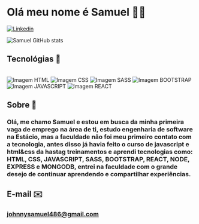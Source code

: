 

# Olá meu nome é Samuel 👋🏽

[![Linkedin](https://img.shields.io/badge/LinkedIn-0077B5?style=for-the-badge&logo=linkedin&logoColor=white)](https://www.linkedin.com/in/samuel-johnny-746772268/)

![Samuel GitHub stats](https://github-readme-stats.vercel.app/api?username=Johnnysamuca&show_icons=true&theme=dracula)

## Tecnológias 🚀

<div style="display:inline-block;"></br>
  <img alt="Imagem HTML" src="https://img.shields.io/badge/HTML5-E34F26?style=for-the-badge&logo=html5&logoColor=white"/>
  <img alt="Imagem CSS" src="https://img.shields.io/badge/CSS3-1572B6?style=for-the-badge&logo=css3&logoColor=white"/>
  <img alt="Imagem SASS" src="https://img.shields.io/badge/Sass-CC6699?style=for-the-badge&logo=sass&logoColor=white"/>
  <img alt="Imagem BOOTSTRAP" src="https://img.shields.io/badge/Bootstrap-563D7C?style=for-the-badge&logo=bootstrap&logoColor=white"/>
  <img alt="Imagem JAVASCRIPT" src="https://img.shields.io/badge/JavaScript-F7DF1E?style=for-the-badge&logo=javascript&logoColor=black"/>
  <img alt="Imagem REACT" src="https://img.shields.io/badge/React-20232A?style=for-the-badge&logo=react&logoColor=61DAFB"/>
</div>

## Sobre 👀

### Olá, me chamo Samuel e estou em busca da minha primeira vaga de emprego na área de ti, estudo engenharia de software na Estácio, mas a faculdade não foi meu primeiro contato com a tecnologia, antes disso já havia feito o curso de javascript e html&css da hastag treinamentos e aprendi tecnologias como: HTML, CSS, JAVASCRIPT, SASS, BOOTSTRAP, REACT, NODE, EXPRESS e MONGODB, entrei na faculdade com o grande desejo de continuar aprendendo e compartilhar experiências.

## E-mail ✉️

### johnnysamuel486@gmail.com
